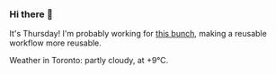 ### Hi there :wave:

It's Thursday! I'm probably working for [this bunch](https://github.com/kohofinancial), making a reusable workflow more reusable.

Weather in Toronto: partly cloudy, at +9°C.
